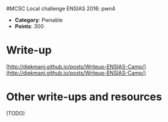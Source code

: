 #MCSC Local challenge ENSIAS 2016: pwn4

* **Category**: Pwnable <br>
* **Points**: 300 <br>

# Write-up 

[http://djekmani.github.io/posts/Writeup-ENSIAS-Camp/](http://djekmani.github.io/posts/Writeup-ENSIAS-Camp/)

# Other write-ups and resources

(TODO)